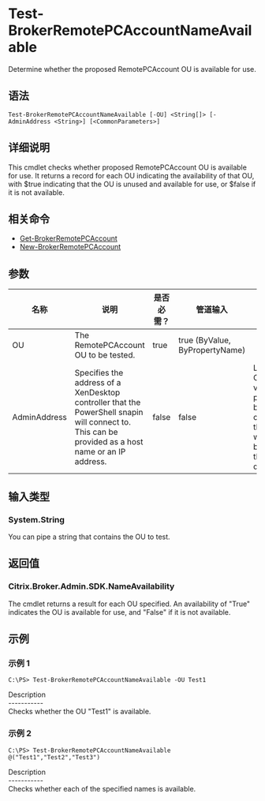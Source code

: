 # Test-BrokerRemotePCAccountNameAvailable

Determine whether the proposed RemotePCAccount OU is available for use.

## 语法

    Test-BrokerRemotePCAccountNameAvailable [-OU] <String[]> [-AdminAddress <String>] [<CommonParameters>]
    

## 详细说明

This cmdlet checks whether proposed RemotePCAccount OU is available for use. It returns a record for each OU indicating the availability of that OU, with $true indicating that the OU is unused and available for use, or $false if it is not available.

## 相关命令

- [Get-BrokerRemotePCAccount](Get-BrokerRemotePCAccount.html)
- [New-BrokerRemotePCAccount](New-BrokerRemotePCAccount.html)

## 参数

| 名称           | 说明                                                                                                                                                 | 是否必需？ | 管道输入                           | 默认值                                                                                    |
| ------------ | -------------------------------------------------------------------------------------------------------------------------------------------------- | ----- | ------------------------------ | -------------------------------------------------------------------------------------- |
| OU           | The RemotePCAccount OU to be tested.                                                                                                               | true  | true (ByValue, ByPropertyName) |                                                                                        |
| AdminAddress | Specifies the address of a XenDesktop controller that the PowerShell snapin will connect to. This can be provided as a host name or an IP address. | false | false                          | Localhost. Once a value is provided by any cmdlet, this value will become the default. |

## 输入类型

### System.String

You can pipe a string that contains the OU to test.

## 返回值

### Citrix.Broker.Admin.SDK.NameAvailability

The cmdlet returns a result for each OU specified. An availability of "True" indicates the OU is available for use, and "False" if it is not available.

## 示例

### 示例 1

    C:\PS> Test-BrokerRemotePCAccountNameAvailable -OU Test1
    

Description  
\---\---\-----  
Checks whether the OU "Test1" is available.

### 示例 2

    C:\PS> Test-BrokerRemotePCAccountNameAvailable @("Test1","Test2","Test3")
    

Description  
\---\---\-----  
Checks whether each of the specified names is available.